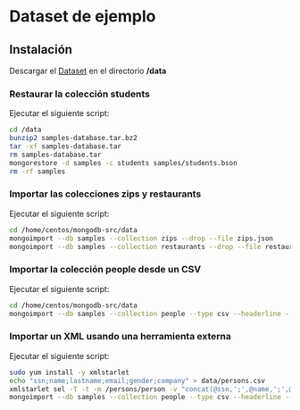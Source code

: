 Dataset de ejemplo
==================

Instalación
-----------

Descargar el [Dataset](https://mega.co.nz/#!WVgSFYBZ!5C28emvkBqMWTlnEmYFvKxOej671tdKT7INiNsrbNQA) en el directorio **/data**

### Restaurar la colección students
Ejecutar el siguiente script:
```bash
cd /data
bunzip2 samples-database.tar.bz2
tar -xf samples-database.tar
rm samples-database.tar
mongorestore -d samples -c students samples/students.bson
rm -rf samples
```

### Importar las colecciones zips y restaurants
Ejecutar el siguiente script:
```bash
cd /home/centos/mongodb-src/data
mongoimport --db samples --collection zips --drop --file zips.json
mongoimport --db samples --collection restaurants --drop --file restaurants.json
```

### Importar la colección people desde un CSV
Ejecutar el siguiente script:
```bash
cd /home/centos/mongodb-src/data
mongoimport --db samples --collection people --type csv --headerline --file people.csv
```

### Importar un XML usando una herramienta externa
Ejecutar el siguiente script:
```bash
sudo yum install -y xmlstarlet
echo "ssn;name;lastname;email;gender;company" > data/persons.csv
xmlstarlet sel -T -t -m /persons/person -v "concat(@ssn,';',@name,';',@lastname,';',email,';',gender,';',company)" -n data/persons.xml >> data/persons.csv
mongoimport --db samples --collection people --type csv --headerline --file persons.csv
```

